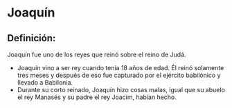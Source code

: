 # Joaquín

## Definición: 

Joaquín fue uno de los reyes que reinó sobre el reino de Judá.

* Joaquín vino a ser rey cuando tenía 18 años de edad.  Él reinó solamente tres meses y después de eso fue capturado por el ejército babilónico y llevado a Babilonia.
* Durante su corto reinado, Joaquín hizo cosas malas, igual que su abuelo el rey Manasés y su padre el rey Joacim, habían hecho.

